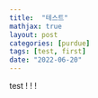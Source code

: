 ```yaml
---
title:  "테스트"
mathjax: true
layout: post
categories: [purdue]
tags: [test, first]
date: "2022-06-20"
---
```



test ! ! !